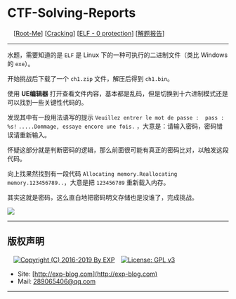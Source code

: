 # CTF-Solving-Reports
　[[Root-Me](https://www.root-me.org/)] [[Cracking](https://www.root-me.org/en/Challenges/Cracking/)] [[ELF - 0 protection](https://www.root-me.org/en/Challenges/Cracking/ELF-0-protection)] [[解题报告](http://exp-blog.com/2019/01/02/pid-2703/)]

------

水题，需要知道的是 `ELF` 是 Linux 下的一种可执行的二进制文件（类比 Windows 的 `exe`）。

开始挑战后下载了一个 `ch1.zip` 文件，解压后得到 `ch1.bin`。

使用 **UE编辑器** 打开查看文件内容，基本都是乱码，但是切换到十六进制模式还是可以找到一些关键性代码的。

发现其中有一段用法语写的提示 `Veuillez entrer le mot de passe :  pass : %s!` `.....Dommage, essaye encore une fois.` ，大意是：请输入密码，密码错误请重新输入。

怀疑这部分就是判断密码的逻辑，那么前面很可能有真正的密码比对，以触发这段代码。

向上找果然找到有一段代码 `Allocating memory.Reallocating memory.123456789..`，大意是把 `123456789` 重新载入内存。

其实这就是密码，这么直白地把密码明文存储也是没谁了，完成挑战。

![](https://github.com/lyy289065406/CTF-Solving-Reports/blob/master/rootme/Cracking/%5B01%5D%20%5B5P%5D%20ELF%20-%200%20protection/imgs/01.png)

------

## 版权声明

　[![Copyright (C) 2016-2019 By EXP](https://img.shields.io/badge/Copyright%20(C)-2006~2019%20By%20EXP-blue.svg)](http://exp-blog.com)　[![License: GPL v3](https://img.shields.io/badge/License-GPL%20v3-blue.svg)](https://www.gnu.org/licenses/gpl-3.0)
  

- Site: [http://exp-blog.com](http://exp-blog.com) 
- Mail: <a href="mailto:289065406@qq.com?subject=[EXP's Github]%20Your%20Question%20（请写下您的疑问）&amp;body=What%20can%20I%20help%20you?%20（需要我提供什么帮助吗？）">289065406@qq.com</a>


------
